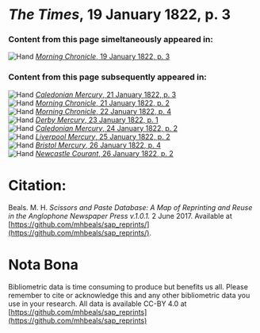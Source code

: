 # *The Times*, 19 January 1822, p. 3  
  
### Content from this page simeltaneously appeared in:  
![Hand](http://scissorsandpaste.net/wp-content/uploads/2017/06/smallhandpointer.png) [*Morning Chronicle*, 19 January 1822, p. 3](https://mhbeals.github.io/sap_html/Morning-Chronicle/Morning-Chronicle-19-January-1822-p-3)  
  
### Content from this page subsequently appeared in:  
![Hand](http://scissorsandpaste.net/wp-content/uploads/2017/06/smallhandpointer.png) [*Caledonian Mercury*, 21 January 1822, p. 3](https://mhbeals.github.io/sap_html/Caledonian-Mercury/Caledonian-Mercury-21-January-1822-p-3)  
![Hand](http://scissorsandpaste.net/wp-content/uploads/2017/06/smallhandpointer.png) [*Morning Chronicle*, 21 January 1822, p. 2](https://mhbeals.github.io/sap_html/Morning-Chronicle/Morning-Chronicle-21-January-1822-p-2)  
![Hand](http://scissorsandpaste.net/wp-content/uploads/2017/06/smallhandpointer.png) [*Morning Chronicle*, 22 January 1822, p. 4](https://mhbeals.github.io/sap_html/Morning-Chronicle/Morning-Chronicle-22-January-1822-p-4)  
![Hand](http://scissorsandpaste.net/wp-content/uploads/2017/06/smallhandpointer.png) [*Derby Mercury*, 23 January 1822, p. 1](https://mhbeals.github.io/sap_html/Derby-Mercury/Derby-Mercury-23-January-1822-p-1)  
![Hand](http://scissorsandpaste.net/wp-content/uploads/2017/06/smallhandpointer.png) [*Caledonian Mercury*, 24 January 1822, p. 2](https://mhbeals.github.io/sap_html/Caledonian-Mercury/Caledonian-Mercury-24-January-1822-p-2)  
![Hand](http://scissorsandpaste.net/wp-content/uploads/2017/06/smallhandpointer.png) [*Liverpool Mercury*, 25 January 1822, p. 2](https://mhbeals.github.io/sap_html/Liverpool-Mercury/Liverpool-Mercury-25-January-1822-p-2)  
![Hand](http://scissorsandpaste.net/wp-content/uploads/2017/06/smallhandpointer.png) [*Bristol Mercury*, 26 January 1822, p. 4](https://mhbeals.github.io/sap_html/Bristol-Mercury/Bristol-Mercury-26-January-1822-p-4)  
![Hand](http://scissorsandpaste.net/wp-content/uploads/2017/06/smallhandpointer.png) [*Newcastle Courant*, 26 January 1822, p. 2](https://mhbeals.github.io/sap_html/Newcastle-Courant/Newcastle-Courant-26-January-1822-p-2)  


# Citation: 

Beals. M. H. *Scissors and Paste Database: A Map of Reprinting and Reuse in the Anglophone Newspaper Press v.1.0.1.* 2 June 2017. Available at [https://github.com/mhbeals/sap_reprints/](https://github.com/mhbeals/sap_reprints/). 

# Nota Bona

Bibliometric data is time consuming to produce but benefits us all. Please remember to cite or acknowledge this and any other bibliometric data you use in your research. All data is available CC-BY 4.0 at [https://github.com/mhbeals/sap_reprints](https://github.com/mhbeals/sap_reprints)